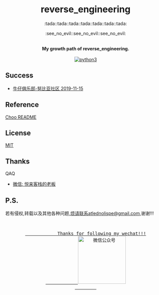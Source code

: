 <h1 align="center">reverse_engineering</h1>

<div align="center">
    <p>:tada::tada::tada::tada::tada::tada::tada:</p>
    <p>:see_no_evil::see_no_evil::see_no_evil:</p>
</div>

<br />

<div align="center">
    <strong>My growth path of reverse_engineering.</strong>
</div>

<br />

<div align="center">
  <!-- python version -->
  <a href="https://docs.python.org/3.7/">
    <img src="https://img.shields.io/badge/python-3-orange.svg?style=for-the-badge&logo=appveyor"
      alt="python3" />
  </a>
</div>

## Success
- [牛仔俱乐部-努比亚社区 2019-11-15](./nubia)

## Reference
[Choo README](https://raw.githubusercontent.com/choojs/choo/master/README.md)

## License
[MIT](https://tldrlegal.com/license/mit-license)

## Thanks
QAQ
- [微信: 悦来客栈的老板](#)

## P.S.
若有侵权,转载以及其他各种问题,烦请联系atlednolispe@gmail.com,谢谢!!!

<span align="center">
    <pre>
        <!-- mp weixin -->
        <a href="https://open.weixin.qq.com/qr/code?username=minimal_expression" align="center">
            Thanks for following my wechat!!!
            <img src="https://open.weixin.qq.com/qr/code?username=minimal_expression"
                height="150" width="150"
                alt="微信公众号" />
        </a>
    </pre>
</span>

